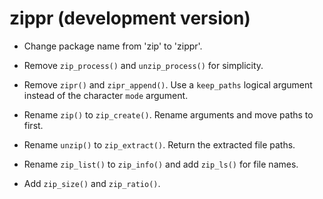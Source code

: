 # zippr (development version)

* Change package name from 'zip' to 'zippr'.

* Remove `zip_process()` and `unzip_process()` for simplicity.

* Remove `zipr()` and `zipr_append()`. Use a `keep_paths` logical argument
  instead of the character `mode` argument.

* Rename `zip()` to `zip_create()`. Rename arguments and move paths to first.

* Rename `unzip()` to `zip_extract()`. Return the extracted file paths.

* Rename `zip_list()` to `zip_info()` and add `zip_ls()` for file names.

* Add `zip_size()` and `zip_ratio()`.
